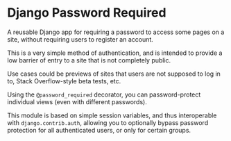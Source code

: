 Django Password Required
========================

A reusable Django app for requiring a password to access some pages on a
site, without requiring users to register an account.

This is a very simple method of authentication, and is intended to
provide a low barrier of entry to a site that is not completely public.

Use cases could be previews of sites that users are not supposed to log
in to, Stack Overflow-style beta tests, etc.

Using the `@password_required` decorator, you can password-protect
individual views (even with different passwords).

This module is based on simple session variables, and thus interoperable
with `django.contrib.auth`, allowing you to optionally bypass password
protection for all authenticated users, or only for certain groups.


